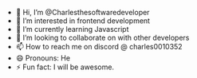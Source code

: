 - 👋 Hi, I’m @Charlesthesoftwaredeveloper
- 👀 I’m interested in frontend development
- 🌱 I’m currently learning Javascript
- 💞️ I’m looking to collaborate on with other developers
- 📫 How to reach me on discord @ charles0010352
- 😄 Pronouns: He
- ⚡ Fun fact: I will be awesome.

<!---
Charlesthesoftwaredeveloper/Charlesthesoftwaredeveloper is a ✨ special ✨ repository because its `README.md` (this file) appears on your GitHub profile.
You can click the Preview link to take a look at your changes.
--->
